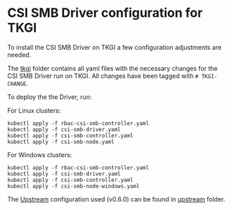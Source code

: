 # CSI SMB Driver configuration for TKGI

To install the CSI SMB Driver on TKGI a few configuration adjustments are needed.

The [tkgi](/tkgi) folder contains all yaml files with the necessary changes for the CSI SMB Driver run on TKGI. All changes have been tagged with `# TKGI-CHANGE`.

To deploy the the Driver, run:

For Linux clusters:
```
kubectl apply -f rbac-csi-smb-controller.yaml
kubectl apply -f csi-smb-driver.yaml
kubectl apply -f csi-smb-controller.yaml
kubectl apply -f csi-smb-node.yaml
```

For Windows clusters:
```
kubectl apply -f rbac-csi-smb-controller.yaml
kubectl apply -f csi-smb-driver.yaml
kubectl apply -f csi-smb-controller.yaml
kubectl apply -f csi-smb-node-windows.yaml
```

The [Upstream](https://github.com/kubernetes-csi/csi-driver-smb/blob/master/docs/install-csi-driver-v0.6.0.md) configuration used (v0.6.0) can be found in [upstream](/upstream) folder.

